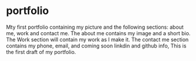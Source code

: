 # portfolio
Mty first portfolio containing my picture and the following sections: about me, work and contact me.
The about me contains my image and a short bio.
The Work section will contain my work as I make it.
The contact me section contains my phone, email, and coming soon linkdin and github info,
This is the first draft of my portfolio.
